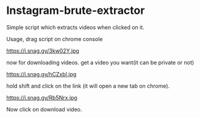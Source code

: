 # Instagram-brute-extractor
Simple script which extracts videos when clicked on it.

Usage, drag script on chrome console

https://i.snag.gy/3kw02Y.jpg

now for downloading videos.
get a video you want(it can be private or not)

https://i.snag.gy/hCZxbl.jpg

hold shift and click on the link (it will open a new tab on chrome).

https://i.snag.gy/Rb5Nrx.jpg

Now click on download video.
